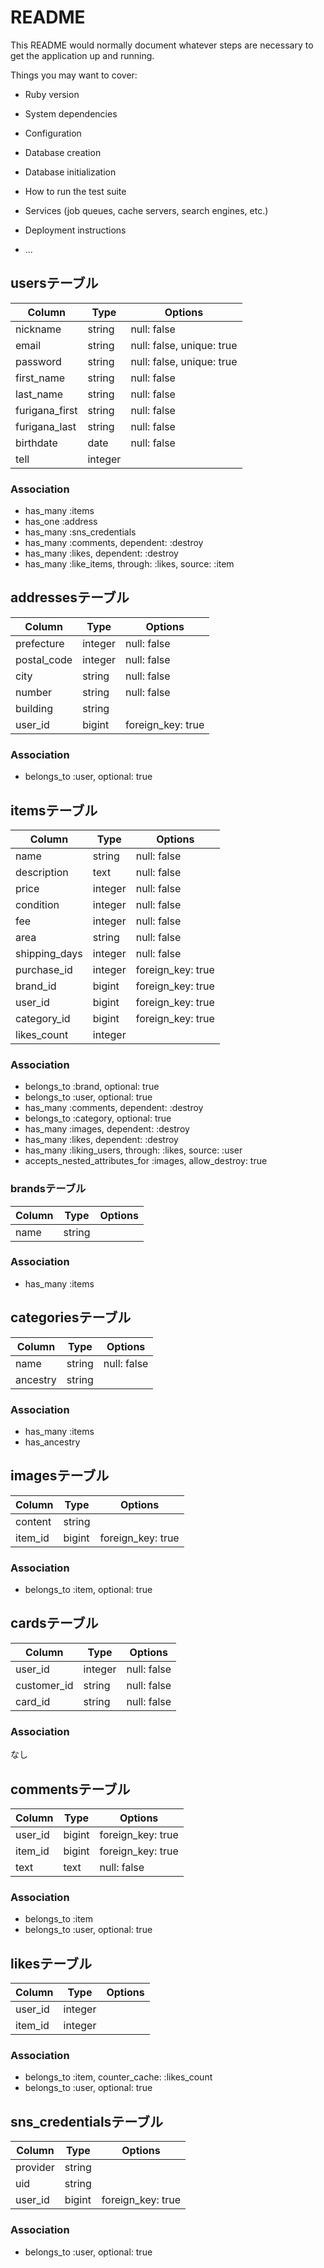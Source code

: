 # README

This README would normally document whatever steps are necessary to get the
application up and running.

Things you may want to cover:

* Ruby version

* System dependencies

* Configuration

* Database creation

* Database initialization

* How to run the test suite

* Services (job queues, cache servers, search engines, etc.)

* Deployment instructions

* ...

## usersテーブル
|Column|Type|Options|
|------|----|-------|
|nickname|string|null: false|
|email|string|null: false, unique: true|
|password|string|null: false, unique: true|
|first_name|string|null: false|
|last_name|string|null: false|
|furigana_first|string|null: false|
|furigana_last|string|null: false|
|birthdate|date|null: false|
|tell|integer|

### Association
- has_many :items
- has_one :address
- has_many :sns_credentials
- has_many :comments, dependent: :destroy
- has_many :likes, dependent: :destroy
- has_many :like_items, through: :likes, source: :item



## addressesテーブル
|Column|Type|Options|
|------|----|-------|
|prefecture|integer|null: false|
|postal_code|integer|null: false|
|city|string|null: false|
|number|string|null: false|
|building|string|
|user_id|bigint|foreign_key: true|

### Association
- belongs_to :user, optional: true



## itemsテーブル
|Column|Type|Options|
|------|----|-------|
|name|string|null: false|
|description|text|null: false|
|price|integer|null: false|
|condition|integer|null: false|
|fee|integer|null: false|
|area|string|null: false|
|shipping_days|integer|null: false|
|purchase_id|integer|foreign_key: true|
|brand_id|bigint|foreign_key: true|
|user_id|bigint|foreign_key: true|
|category_id|bigint|foreign_key: true|
|likes_count|integer||

### Association
- belongs_to :brand, optional: true
- belongs_to :user, optional: true
- has_many :comments, dependent: :destroy
- belongs_to :category, optional: true
- has_many :images, dependent: :destroy
- has_many :likes, dependent: :destroy
- has_many :liking_users, through: :likes, source: :user
- accepts_nested_attributes_for :images, allow_destroy: true

### brandsテーブル
|Column|Type|Options|
|------|----|-------|
|name|string|

### Association
- has_many :items



## categoriesテーブル
|Column|Type|Options|
|------|----|-------|
|name|string|null: false|
|ancestry|string|

### Association
- has_many :items
- has_ancestry



## imagesテーブル
|Column|Type|Options|
|------|----|-------|
|content|string||
|item_id|bigint|foreign_key: true|

### Association
- belongs_to :item, optional: true



## cardsテーブル
|Column|Type|Options|
|------|----|-------|
|user_id|integer|null: false|
|customer_id|string|null: false|
|card_id|string|null: false|

### Association

なし


## commentsテーブル
|Column|Type|Options|
|------|----|-------|
|user_id|bigint|foreign_key: true|
|item_id|bigint|foreign_key: true|
|text|text|null: false|

### Association
- belongs_to :item
- belongs_to :user, optional: true


## likesテーブル
|Column|Type|Options|
|------|----|-------|
|user_id|integer||
|item_id|integer||

### Association
- belongs_to :item, counter_cache: :likes_count
- belongs_to :user, optional: true


## sns_credentialsテーブル
|Column|Type|Options|
|------|----|-------|
|provider|string||
|uid|string||
|user_id|bigint|foreign_key: true|

### Association
- belongs_to :user, optional: true